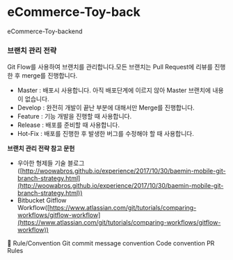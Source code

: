 # eCommerce-Toy-back
eCommerce-Toy-backend



### 브랜치 관리 전략

Git Flow를 사용하여 브랜치를 관리합니다.모든 브랜치는 Pull Request에 리뷰를 진행한 후 merge를 진행합니다.

- Master : 배포시 사용합니다. 아직 배포단계에 이르지 않아 Master 브랜치에 내용이 없습니다.
- Develop : 완전히 개발이 끝난 부분에 대해서만 Merge를 진행합니다.
- Feature : 기능 개발을 진행할 때 사용합니다.
- Release : 배포를 준비할 때 사용합니다.
- Hot-Fix : 배포를 진행한 후 발생한 버그를 수정해야 할 때 사용합니다.

**브랜치 관리 전략 참고 문헌**
- 우아한 형제들 기술 블로그([http://woowabros.github.io/experience/2017/10/30/baemin-mobile-git-branch-strategy.html](http://woowabros.github.io/experience/2017/10/30/baemin-mobile-git-branch-strategy.html))
- Bitbucket Gitflow Workflow([https://www.atlassian.com/git/tutorials/comparing-workflows/gitflow-workflow](https://www.atlassian.com/git/tutorials/comparing-workflows/gitflow-workflow))


🔹 Rule/Convention
Git commit message convention
Code convention
PR Rules
